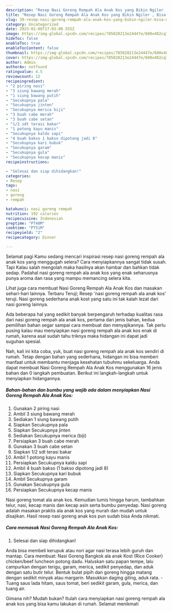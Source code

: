```yaml
---
description: "Resep Nasi Goreng Rempah Ala Anak Kos yang Bikin Ngiler , Bisa Manjain Lidah"
title: "Resep Nasi Goreng Rempah Ala Anak Kos yang Bikin Ngiler , Bisa Manjain Lidah"
slug: 39-resep-nasi-goreng-rempah-ala-anak-kos-yang-bikin-ngiler-bisa-manjain-lidah
category: Uncategorized
date: 2023-02-06T17:03:00.555Z
image: https://img-global.cpcdn.com/recipes/785028213e24447e/680x482cq70/nasi-goreng-rempah-ala-anak-kos-foto-resep-utama.jpg
hideToc: false
enableToc: true
enableTocContent: false
thumbnail: https://img-global.cpcdn.com/recipes/785028213e24447e/680x482cq70/nasi-goreng-rempah-ala-anak-kos-foto-resep-utama.jpg
cover: https://img-global.cpcdn.com/recipes/785028213e24447e/680x482cq70/nasi-goreng-rempah-ala-anak-kos-foto-resep-utama.jpg
author: Admin
authorAv: notfound
ratingvalue: 4.5
reviewcount: 12
recipeingredient:
- "2 piring nasi"
- "3 siung bawang merah"
- "1 siung bawang putih"
- "Secukupnya pala"
- "Secukupnya jinten"
- "Secukupnya merica biji"
- "3 buah cabe merah"
- "3 buah cabe setan"
- "1/2 sdt terasi bakar"
- "1 potong kayu manis"
- "Secukupnya kaldu sapi"
- "4 buah bakso 1 bakso dipotong jadi 8"
- "Secukupnya kari bubuk"
- "Secukupnya garam"
- "Secukupnya gula"
- "Secukupnya kecap manis"
recipeinstructions:

- "Selesai dan siap dihidangkan!"
categories:
- Resep
tags:
- nasi
- goreng
- rempah

katakunci: nasi goreng rempah 
nutrition: 192 calories
recipecuisine: Indonesian
preptime: "PT40M"
cooktime: "PT51M"
recipeyield: "2"
recipecategory: Dinner

---
```



Selamat pagi Kamu sedang mencari inspirasi resep nasi goreng rempah ala anak kos yang menggugah selera? Cara menyiapkannya sangat tidak susah. Tapi Kalau salah mengolah maka hasilnya akan hambar dan bahkan tidak sedap. Padahal nasi goreng rempah ala anak kos yang enak seharusnya punya aroma dan rasa yang mampu memancing selera kita.


Lihat juga cara membuat Nasi Goreng Rempah Ala Anak Kos dan masakan sehari-hari lainnya. Terbaru Teruji; Resep &#39;nasi goreng rempah ala anak kos&#39; teruji. Nasi goreng sederhana anak kost yang satu ini tak kalah lezat dari nasi goreng lainnya.

Ada beberapa hal yang sedikit banyak berpengaruh terhadap kualitas rasa dari nasi goreng rempah ala anak kos, pertama dari jenis bahan, kedua pemilihan bahan segar sampai cara membuat dan menyajikannya. Tak perlu pusing kalau mau menyiapkan nasi goreng rempah ala anak kos enak di rumah, karena asal sudah tahu triknya maka hidangan ini dapat jadi suguhan spesial.


Nah, kali ini kita coba, yuk, buat nasi goreng rempah ala anak kos sendiri di rumah. Tetap dengan bahan yang sederhana, hidangan ini bisa memberi manfaat untuk membantu menjaga kesehatan tubuhmu sekeluarga. Anda dapat membuat Nasi Goreng Rempah Ala Anak Kos menggunakan 16 jenis bahan dan 0 langkah pembuatan. Berikut ini langkah-langkah untuk menyiapkan hidangannya.

<!--inarticleads1-->

##### Bahan-bahan dan bumbu yang wajib ada dalam menyiapkan Nasi Goreng Rempah Ala Anak Kos:

1. Gunakan 2 piring nasi
1. Ambil 3 siung bawang merah
1. Sediakan 1 siung bawang putih
1. Siapkan Secukupnya pala
1. Siapkan Secukupnya jinten
1. Sediakan Secukupnya merica (biji)
1. Persiapkan 3 buah cabe merah
1. Gunakan 3 buah cabe setan
1. Siapkan 1/2 sdt terasi bakar
1. Ambil 1 potong kayu manis
1. Persiapkan Secukupnya kaldu sapi
1. Ambil 4 buah bakso (1 bakso dipotong jadi 8)
1. Siapkan Secukupnya kari bubuk
1. Ambil Secukupnya garam
1. Gunakan Secukupnya gula
1. Persiapkan Secukupnya kecap manis


Nasi goreng tomat ala anak kos. Kemudian tumis hingga harum, tambahkan telur, nasi, kecap manis dan kecap asin serta bumbu penyedap. Nasi goreng adalah masakan praktis ala anak kos yang murah dan mudah untuk disajikan. Hasil resep nasi goreng anak kos pun sudah bisa Anda nikmati. 

<!--inarticleads2-->

##### Cara memasak Nasi Goreng Rempah Ala Anak Kos:


1. Selesai dan siap dihidangkan!

Anda bisa membeli kerupuk atau nori agar nasi terasa lebih guruh dan mantap. Cara membuat: Nasi Goreng Bangkok ala anak Kost (Rice Cooker) chicken/beef luncheon potong dadu. Haluskan satu papan tempe, lalu campurkan dengan terigu, garam, merica, sedikit penyedap, dan aduk dengan satu butir telur. Bentuk bulat pipih dan goreng hingga matang dengan sedikit minyak atau margarin. Masukkan daging giling, aduk rata. - Tuang saus lada hitam, saus tomat, beri sedikit garam, gula, merica, dan tuang air. 

Gimana nih? Mudah bukan? Itulah cara menyiapkan nasi goreng rempah ala anak kos yang bisa kamu lakukan di rumah. Selamat menikmati
